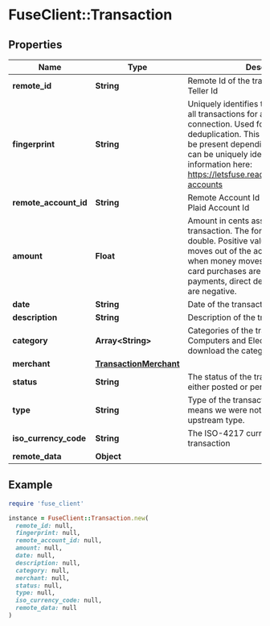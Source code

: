 # FuseClient::Transaction

## Properties

| Name | Type | Description | Notes |
| ---- | ---- | ----------- | ----- |
| **remote_id** | **String** | Remote Id of the transaction, ie Plaid or Teller Id |  |
| **fingerprint** | **String** | Uniquely identifies this transaction across all transactions for a single financial connection. Used for reconnection deduplication. This field may or may not be present depending on if a transaction can be uniquely identified. See more information here: https://letsfuse.readme.io/docs/duplicate-accounts | [optional] |
| **remote_account_id** | **String** | Remote Account Id of the transaction, ie Plaid Account Id |  |
| **amount** | **Float** | Amount in cents associated with the transaction. The format of this value is a double.  Positive values when money moves out of the account; negative values when money moves in. For example, debit card purchases are positive; credit card payments, direct deposits, and refunds are negative. |  |
| **date** | **String** | Date of the transaction (YYYY-MM-DD) |  |
| **description** | **String** | Description of the transaction |  |
| **category** | **Array&lt;String&gt;** | Categories of the transaction, i.e., Computers and Electronics. You can download the categories from [here](https://fuse-public-bucket.s3.amazonaws.com/transaction-categories.csv) |  |
| **merchant** | [**TransactionMerchant**](TransactionMerchant.md) |  |  |
| **status** | **String** | The status of the transaction. This will be either posted or pending. |  |
| **type** | **String** | Type of the transaction, ie adjustment. &#39;-&#39; means we were not able to map the upstream type. |  |
| **iso_currency_code** | **String** | The ISO-4217 currency code of the transaction | [optional] |
| **remote_data** | **Object** |  |  |

## Example

```ruby
require 'fuse_client'

instance = FuseClient::Transaction.new(
  remote_id: null,
  fingerprint: null,
  remote_account_id: null,
  amount: null,
  date: null,
  description: null,
  category: null,
  merchant: null,
  status: null,
  type: null,
  iso_currency_code: null,
  remote_data: null
)
```

